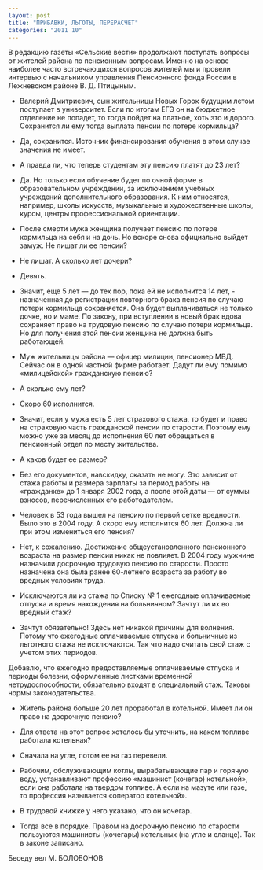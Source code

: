 ```yaml
---
layout: post
title: "ПРИБАВКИ, ЛЬГОТЫ, ПЕРЕРАСЧЕТ"
categories: "2011 10"
---
```


В редакцию газеты «Сельские вести» продолжают поступать вопросы от жителей района по пенсионным вопросам. Именно на основе наиболее часто встречающихся вопросов жителей мы и провели интервью с начальником управления Пенсионного фонда России в Лежневском районе В. Д. Птицыным.

- Валерий  Дмитриевич, сын жительницы Новых Горок будущим летом поступает в университет.  Если по итогам ЕГЭ он на бюджетное отделение не попадет, то тогда пойдет на  платное, хоть это и дорого. Сохранится ли ему тогда выплата пенсии по потере  кормильца?

- Да, сохранится. Источник финансирования обучения в  этом случае значения не имеет.

-  А правда ли, что теперь студентам эту пенсию платят до 23 лет?

-  Да. Но только если обучение будет по очной форме в образовательном учреждении,  за исключением учебных учреждений дополнительного образования. К ним относятся,  например, школы искусств, музыкальные и художественные школы, курсы, центры  профессиональной ориентации.

-  После смерти мужа женщина получает пенсию по потере кормильца на себя и на дочь.  Но вскоре снова официально выйдет замуж. Не лишат ли ее пенсии?

-  Не лишат. А сколько лет дочери?

-  Девять.

-  Значит, еще 5 лет — до тех пор, пока ей не исполнится 14 лет, - назначенная до  регистрации повторного брака пенсия по случаю потери кормильца сохраняется. Она  будет выплачиваться не только дочке, но и маме. По закону, при вступлении в  новый брак вдова сохраняет право на трудовую пенсию по случаю потери кормильца.  Но для получения этой пенсии женщина не должна быть работающей.

- Муж  жительницы района — офицер милиции, пенсионер МВД. Сейчас он в одной частной  фирме работает. Дадут ли ему помимо «милицейской» гражданскую пенсию?

- А сколько ему лет?

-  Скоро 60 исполнится.

-  Значит, если у мужа есть 5 лет страхового стажа, то будет и право на страховую  часть гражданской пенсии по старости. Поэтому ему можно уже за месяц до  исполнения 60 лет обращаться в пенсионный отдел по месту жительства.

-  А каков будет ее размер?

- Без  его документов, навскидку, сказать не могу. Это зависит от стажа работы и  размера зарплаты за период работы на «гражданке» до 1 января 2002 года, а после  этой даты — от суммы взносов, перечисленных его работодателем.

-  Человек в 53 года вышел на пенсию по первой сетке вредности. Было это в 2004  году. А скоро ему исполнится 60 лет. Должна ли при этом измениться его пенсия?

-  Нет, к сожалению. Достижение общеустановленного пенсионного возраста на размер  пенсии никак не повлияет. В 2004 году мужчине назначили досрочную трудовую  пенсию по старости. Просто назначена она была ранее 60-летнего возраста за  работу во вредных условиях труда.

-  Исключаются ли из стажа по Списку № 1 ежегодные оплачиваемые отпуска и время  нахождения на больничном? Зачтут ли их во вредный стаж?

-  Зачтут обязательно! Здесь нет никакой причины для волнения. Потому что  ежегодные оплачиваемые отпуска и больничные из льготного стажа не исключаются.  Так что надо считать свой стаж с учетом этих периодов.

Добавлю,  что ежегодно предоставляемые оплачиваемые отпуска и периоды болезни,  оформленные листками временной нетрудоспособности, обязательно входят в  специальный стаж. Таковы нормы законодательства.

-  Житель района больше 20 лет проработал в котельной. Имеет ли он право на  досрочную пенсию?

- Для  ответа на этот вопрос хотелось бы уточнить, на каком топливе работала  котельная?

-  Сначала на угле, потом ее на газ перевели.

-  Рабочим, обслуживающим котлы, вырабатывающие пар и горячую воду, устанавливают  профессию «машинист (кочегар) котельной», если она работала на твердом топливе.  А если на мазуте или газе, то профессия называется «оператор котельной».

-  В трудовой книжке у него указано, что он кочегар.

-  Тогда все в порядке. Правом на досрочную пенсию по старости пользуются  машинисты (кочегары) котельных (на угле и сланце). Так в законе записано.

Беседу  вел М. БОЛОБОНОВ


